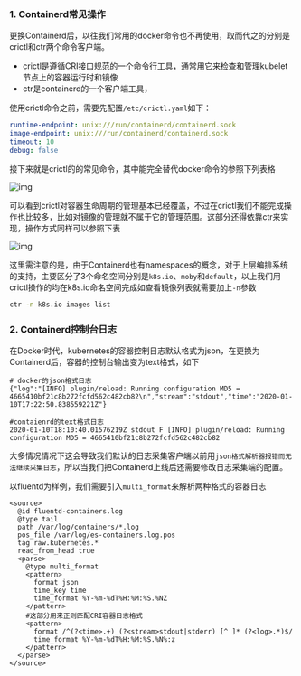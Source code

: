 ### **1. Containerd常见操作**

更换Containerd后，以往我们常用的docker命令也不再使用，取而代之的分别是crictl和ctr两个命令客户端。

- crictl是遵循CRI接口规范的一个命令行工具，通常用它来检查和管理kubelet节点上的容器运行时和镜像
- ctr是containerd的一个客户端工具，

使用crictl命令之前，需要先配置`/etc/crictl.yaml`如下：

```yaml
runtime-endpoint: unix:///run/containerd/containerd.sock
image-endpoint: unix:///run/containerd/containerd.sock
timeout: 10
debug: false
```

接下来就是crictl的的常见命令，其中能完全替代docker命令的参照下列表格

![img](https://pic2.zhimg.com/80/v2-a036337823991d621c14599fb3440b11_720w.jpg)

可以看到crictl对容器生命周期的管理基本已经覆盖，不过在crictl我们不能完成操作也比较多，比如对镜像的管理就不属于它的管理范围。这部分还得依靠ctr来实现，操作方式同样可以参照下表

![img](https://pic4.zhimg.com/80/v2-b624dc171f1eb3efd4264b230b6deeeb_720w.jpg)

这里需注意的是，由于Containerd也有namespaces的概念，对于上层编排系统的支持，主要区分了3个命名空间分别是`k8s.io`、`moby`和`default`，以上我们用crictl操作的均在k8s.io命名空间完成如查看镜像列表就需要加上`-n`参数

```bash
ctr -n k8s.io images list
```

### **2. Containerd控制台日志**

在Docker时代，kubernetes的容器控制日志默认格式为json，在更换为Containerd后，容器的控制台输出变为text格式，如下

```text
# docker的json格式日志
{"log":"[INFO] plugin/reload: Running configuration MD5 = 4665410bf21c8b272fcfd562c482cb82\n","stream":"stdout","time":"2020-01-10T17:22:50.838559221Z"}

#contaienrd的text格式日志
2020-01-10T18:10:40.01576219Z stdout F [INFO] plugin/reload: Running configuration MD5 = 4665410bf21c8b272fcfd562c482cb82
```

大多情况情况下这会导致我们默认的日志采集客户端以前用`json格式解析器报错而无法继续采集日志`，所以当我们把Containerd上线后还需要修改日志采集端的配置。

以fluentd为样例，我们需要引入`multi_format`来解析两种格式的容器日志

```text
<source>
  @id fluentd-containers.log
  @type tail
  path /var/log/containers/*.log
  pos_file /var/log/es-containers.log.pos
  tag raw.kubernetes.*
  read_from_head true
  <parse>
    @type multi_format
    <pattern>
      format json
      time_key time
      time_format %Y-%m-%dT%H:%M:%S.%NZ
    </pattern>
    #这部分用来正则匹配CRI容器日志格式
    <pattern>
      format /^(?<time>.+) (?<stream>stdout|stderr) [^ ]* (?<log>.*)$/
      time_format %Y-%m-%dT%H:%M:%S.%N%:z
    </pattern>
  </parse>
</source>
```